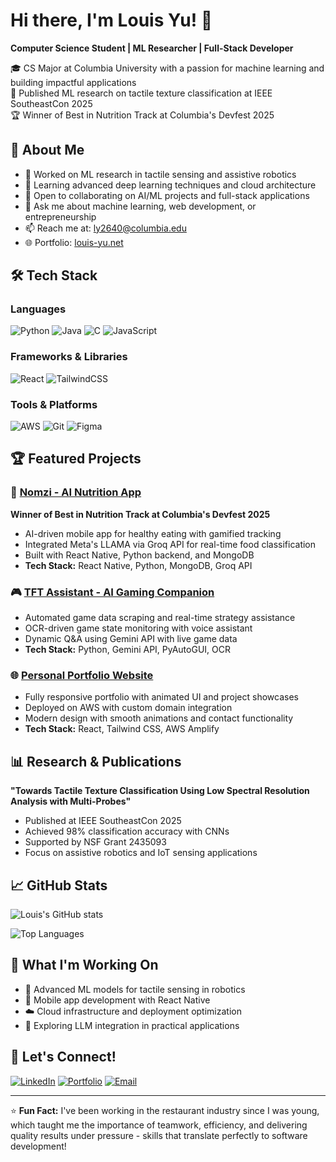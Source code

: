 # Hi there, I'm Louis Yu! 👋

**Computer Science Student | ML Researcher | Full-Stack Developer**

🎓 CS Major at Columbia University with a passion for machine learning and building impactful applications  
🔬 Published ML research on tactile texture classification at IEEE SoutheastCon 2025  
🏆 Winner of Best in Nutrition Track at Columbia's Devfest 2025

## 🚀 About Me

- 🔭 Worked on ML research in tactile sensing and assistive robotics
- 🌱 Learning advanced deep learning techniques and cloud architecture
- 👯 Open to collaborating on AI/ML projects and full-stack applications
- 💬 Ask me about machine learning, web development, or entrepreneurship
- 📫 Reach me at: ly2640@columbia.edu
- 🌐 Portfolio: [louis-yu.net](https://louis-yu.net)

## 🛠️ Tech Stack

### Languages
![Python](https://img.shields.io/badge/Python-3776AB?style=for-the-badge&logo=python&logoColor=white)
![Java](https://img.shields.io/badge/Java-ED8B00?style=for-the-badge&logo=openjdk&logoColor=white)
![C](https://img.shields.io/badge/C-00599C?style=for-the-badge&logo=c&logoColor=white)
![JavaScript](https://img.shields.io/badge/JavaScript-F7DF1E?style=for-the-badge&logo=javascript&logoColor=black)

### Frameworks & Libraries
![React](https://img.shields.io/badge/React-20232A?style=for-the-badge&logo=react&logoColor=61DAFB)
![TailwindCSS](https://img.shields.io/badge/Tailwind_CSS-38B2AC?style=for-the-badge&logo=tailwind-css&logoColor=white)

### Tools & Platforms
![AWS](https://img.shields.io/badge/Amazon_AWS-232F3E?style=for-the-badge&logo=amazon-aws&logoColor=white)
![Git](https://img.shields.io/badge/Git-F05032?style=for-the-badge&logo=git&logoColor=white)
![Figma](https://img.shields.io/badge/Figma-F24E1E?style=for-the-badge&logo=figma&logoColor=white)

## 🏆 Featured Projects

### 🍎 [Nomzi - AI Nutrition App](https://github.com/LouisY06/nomzi)
**Winner of Best in Nutrition Track at Columbia's Devfest 2025**
- AI-driven mobile app for healthy eating with gamified tracking
- Integrated Meta's LLAMA via Groq API for real-time food classification
- Built with React Native, Python backend, and MongoDB
- **Tech Stack:** React Native, Python, MongoDB, Groq API

### 🎮 [TFT Assistant - AI Gaming Companion](https://github.com/LouisY06/tft-assistant)
- Automated game data scraping and real-time strategy assistance
- OCR-driven game state monitoring with voice assistant
- Dynamic Q&A using Gemini API with live game data
- **Tech Stack:** Python, Gemini API, PyAutoGUI, OCR

### 🌐 [Personal Portfolio Website](https://louis-yu.net)
- Fully responsive portfolio with animated UI and project showcases
- Deployed on AWS with custom domain integration
- Modern design with smooth animations and contact functionality
- **Tech Stack:** React, Tailwind CSS, AWS Amplify

## 📊 Research & Publications

**"Towards Tactile Texture Classification Using Low Spectral Resolution Analysis with Multi-Probes"**
- Published at IEEE SoutheastCon 2025
- Achieved 98% classification accuracy with CNNs
- Supported by NSF Grant 2435093
- Focus on assistive robotics and IoT sensing applications

## 📈 GitHub Stats

![Louis's GitHub stats](https://github-readme-stats.vercel.app/api?username=LouisY06&show_icons=true&theme=dark&count_private=true)

![Top Languages](https://github-readme-stats.vercel.app/api/top-langs/?username=LouisY06&layout=compact&theme=dark)

## 🎯 What I'm Working On

- 🔬 Advanced ML models for tactile sensing in robotics
- 📱 Mobile app development with React Native
- ☁️ Cloud infrastructure and deployment optimization
- 🤖 Exploring LLM integration in practical applications

## 🤝 Let's Connect!

[![LinkedIn](https://img.shields.io/badge/LinkedIn-0077B5?style=for-the-badge&logo=linkedin&logoColor=white)](https://linkedin.com/in/louis-yu0612/)
[![Portfolio](https://img.shields.io/badge/Portfolio-000000?style=for-the-badge&logo=About.me&logoColor=white)](https://louis-yu.net)
[![Email](https://img.shields.io/badge/Email-D14836?style=for-the-badge&logo=gmail&logoColor=white)](mailto:ly2640@columbia.edu)

---

⭐ **Fun Fact:** I've been working in the restaurant industry since I was young, which taught me the importance of teamwork, efficiency, and delivering quality results under pressure - skills that translate perfectly to software development!


